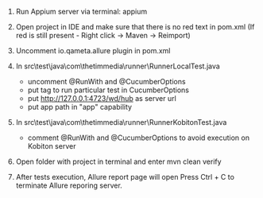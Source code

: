 1. Run Appium server via terminal: 
appium

2. Open project in IDE and make sure that there is no red text in pom.xml (If red is still present - Right click -> Maven -> Reimport)

3. Uncomment io.qameta.allure plugin in pom.xml 

4. In src\test\java\com\thetimmedia\runner\RunnerLocalTest.java
   - uncomment @RunWith and @CucumberOptions
   - put tag to run particular test in CucumberOptions
   - put http://127.0.0.1:4723/wd/hub as server url
   - put app path in "app" capability
   
5. In src\test\java\com\thetimmedia\runner\RunnerKobitonTest.java
   - comment @RunWith and @CucumberOptions to avoid execution on Kobiton server

6. Open folder with project in terminal and enter
	mvn clean verify

7. After tests execution, Allure report page will open
  Press Ctrl + C to terminate Allure reporing server.
